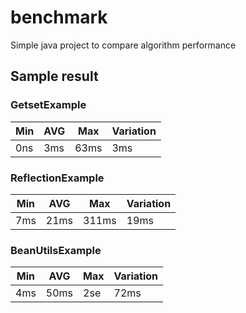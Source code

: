 # benchmark
Simple java project to compare algorithm performance


## Sample result

###  GetsetExample
| Min      | AVG       | Max       | Variation |
|----------|-----------|-----------|-----------|
|      0ns |      3ms  |     63ms  |      3ms  |

### ReflectionExample
| Min      | AVG       | Max       | Variation |
|----------|-----------|-----------|-----------|
|      7ms |     21ms  |    311ms  |     19ms  |

### BeanUtilsExample
| Min      | AVG       | Max       | Variation |
|----------|-----------|-----------|-----------|
|      4ms |     50ms  |      2se  |     72ms  |
